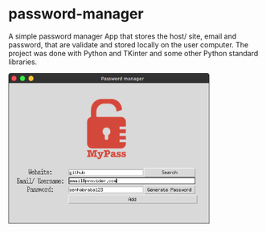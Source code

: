 # password-manager

A simple password manager App that stores the host/ site, email and password, that are validate and stored locally on the user computer. The project was done with Python and TKinter and some other Python standard libraries.



<img width=400 height=300 src="password-manager.png">
